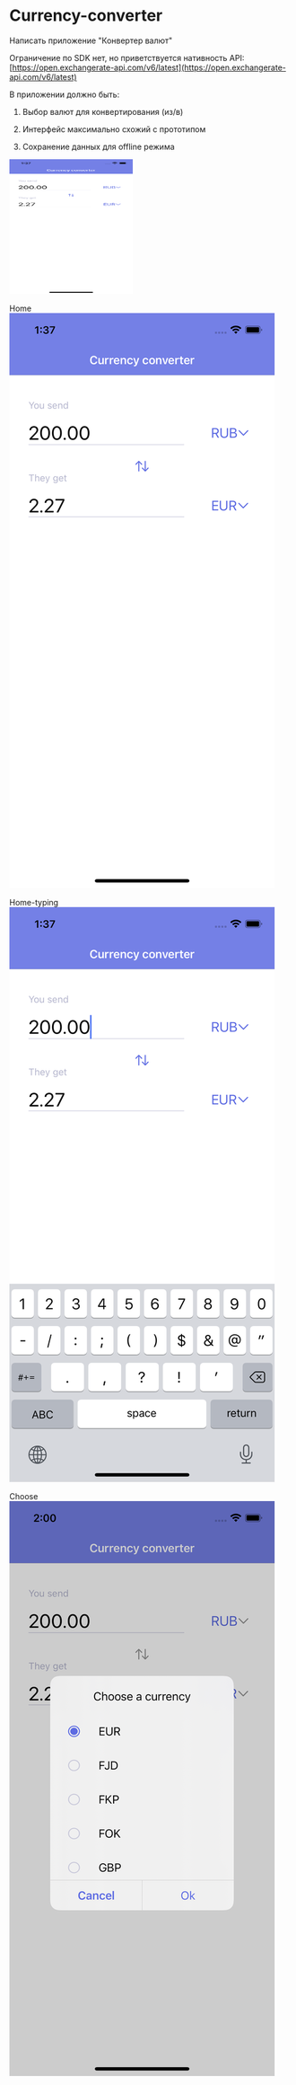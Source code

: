 # Currency-converter

Написать приложение "Конвертер валют"

Ограничение по SDK нет, но приветствуется нативность
API: [https://open.exchangerate-api.com/v6/latest](https://open.exchangerate-api.com/v6/latest)

В приложении должно быть:
1) Выбор валют для конвертирования (из/в)

2) Интерфейс максимально схожий с прототипом

3) Сохранение данных для offline режима

<p>
    <img src="Home.png" width="220" height="240" />
</p>

Home
![Screenshot](Home.png)

Home-typing
![Screenshot](Home-typing.png)

Choose
![Screenshot](Choose.png)

